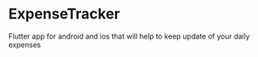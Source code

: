 # ExpenseTracker
Flutter app for android and ios that will help to keep update of your daily expenses
